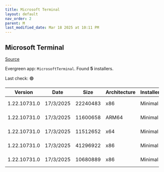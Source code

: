 ```yaml
---
title: Microsoft Terminal
layout: default
nav_order: 2
parent: M
last_modified_date: Mar 18 2025 at 10:11 PM
---
```


## Microsoft Terminal

[Source](https://github.com/microsoft/terminal/)

Evergreen app: `MicrosoftTerminal`. Found **5** installers.

Last check: 🟢

| Version      | Date      | Size     | Architecture | InstallerType | Type       | URI                                                                                                                                                                                                                                                                                                                                    |
| ------------ | --------- | -------- | ------------ | ------------- | ---------- | -------------------------------------------------------------------------------------------------------------------------------------------------------------------------------------------------------------------------------------------------------------------------------------------------------------------------------------- |
| 1.22.10731.0 | 17/3/2025 | 22240483 | x86          | Minimal       | msixbundle | [https://github.com/microsoft/terminal/releases/download/v1.22.10731.0/Microsoft.WindowsTerminal_1.22.10731.0_8wekyb3d8bbwe.msixbundle](https://github.com/microsoft/terminal/releases/download/v1.22.10731.0/Microsoft.WindowsTerminal_1.22.10731.0_8wekyb3d8bbwe.msixbundle)                                                         |
| 1.22.10731.0 | 17/3/2025 | 11600658 | ARM64        | Minimal       | zip        | [https://github.com/microsoft/terminal/releases/download/v1.22.10731.0/Microsoft.WindowsTerminal_1.22.10731.0_arm64.zip](https://github.com/microsoft/terminal/releases/download/v1.22.10731.0/Microsoft.WindowsTerminal_1.22.10731.0_arm64.zip)                                                                                       |
| 1.22.10731.0 | 17/3/2025 | 11512652 | x64          | Minimal       | zip        | [https://github.com/microsoft/terminal/releases/download/v1.22.10731.0/Microsoft.WindowsTerminal_1.22.10731.0_x64.zip](https://github.com/microsoft/terminal/releases/download/v1.22.10731.0/Microsoft.WindowsTerminal_1.22.10731.0_x64.zip)                                                                                           |
| 1.22.10731.0 | 17/3/2025 | 41296922 | x86          | Minimal       | zip        | [https://github.com/microsoft/terminal/releases/download/v1.22.10731.0/Microsoft.WindowsTerminal_1.22.10731.0_8wekyb3d8bbwe.msixbundle_Windows10_PreinstallKit.zip](https://github.com/microsoft/terminal/releases/download/v1.22.10731.0/Microsoft.WindowsTerminal_1.22.10731.0_8wekyb3d8bbwe.msixbundle_Windows10_PreinstallKit.zip) |
| 1.22.10731.0 | 17/3/2025 | 10680889 | x86          | Minimal       | zip        | [https://github.com/microsoft/terminal/releases/download/v1.22.10731.0/Microsoft.WindowsTerminal_1.22.10731.0_x86.zip](https://github.com/microsoft/terminal/releases/download/v1.22.10731.0/Microsoft.WindowsTerminal_1.22.10731.0_x86.zip)                                                                                           |
